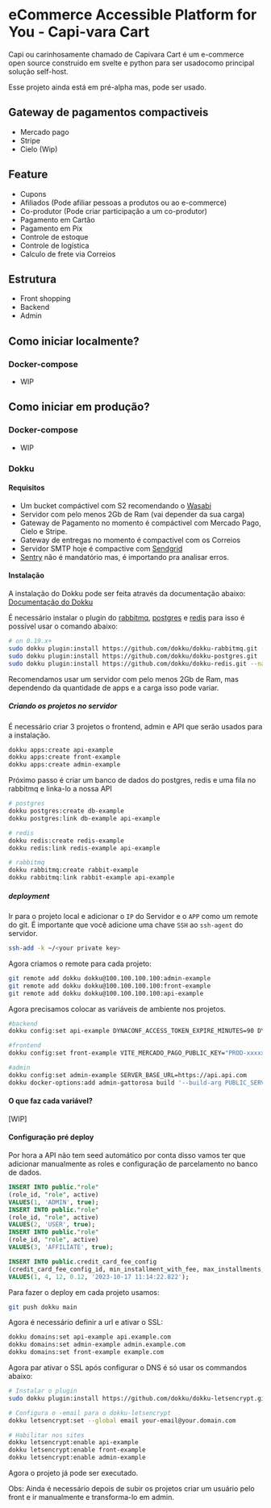 # eCommerce Accessible Platform for You - Capi-vara Cart

Capi ou carinhosamente chamado de Capivara Cart é um e-commerce open source construido em svelte e python para ser usadocomo principal solução self-host.

Esse projeto ainda está em pré-alpha mas, pode ser usado.

## Gateway de pagamentos compactiveis
- Mercado pago
- Stripe
- Cielo (Wip)

## Feature
- Cupons
- Afiliados (Pode afiliar pessoas a produtos ou ao e-commerce)
- Co-produtor (Pode criar participação a um co-produtor)
- Pagamento em Cartão
- Pagamento em Pix
- Controle de estoque
- Controle de logística
- Calculo de frete via Correios


## Estrutura
- Front shopping
- Backend
- Admin

## Como iniciar localmente?

### Docker-compose
- WIP

## Como iniciar em produção?

### Docker-compose
- WIP

### Dokku

#### Requisitos
- Um bucket compáctivel com S2 recomendando o [Wasabi](https://wasabi.com/)
- Servidor com pelo menos 2Gb de Ram (vai depender da sua carga)
- Gateway de Pagamento no momento é compáctivel com Mercado Pago, Cielo e Stripe.
- Gateway de entregas no momento é compactivel com os Correios
- Servidor SMTP hoje é compactive com [Sendgrid](https://sendgrid.com/en-us)
- [Sentry](https://sentry.io) não é mandatório mas, é importando pra analisar erros.
#### Instalação

A instalação do Dokku pode ser feita através da documentação abaixo:
[Documentação do Dokku](https://dokku.com/docs/getting-started/installation/#1-install-dokku)

É necessário instalar o plugin do [rabbitmq](https://github.com/dokku/dokku-rabbitmq), [postgres](https://dokku.com/docs/deployment/application-deployment/) e [redis](https://github.com/dokku/dokku-redis) para isso é possível usar o comando abaixo:

```bash
# on 0.19.x+
sudo dokku plugin:install https://github.com/dokku/dokku-rabbitmq.git --name rabbitmq
sudo dokku plugin:install https://github.com/dokku/dokku-postgres.git
sudo dokku plugin:install https://github.com/dokku/dokku-redis.git --name redis
```

Recomendamos usar um servidor com pelo menos 2Gb de Ram, mas dependendo da quantidade de apps e a carga isso pode variar.

##### Criando os projetos no servidor

É necessário criar 3 projetos o frontend, admin e API que serão usados para a instalação.
```bash
dokku apps:create api-example
dokku apps:create front-example
dokku apps:create admin-example
```

Próximo passo é criar um banco de dados do postgres, redis e uma fila no rabbitmq e linka-lo a nossa API
```bash
# postgres
dokku postgres:create db-example
dokku postgres:link db-example api-example

# redis
dokku redis:create redis-example
dokku redis:link redis-example api-example

# rabbitmq
dokku rabbitmq:create rabbit-example
dokku rabbitmq:link rabbit-example api-example
```

##### deployment
Ir para o projeto local e adicionar o `IP` do Servidor e o `APP` como um remote do git. É importante que você adicione uma chave `SSH` ao `ssh-agent` do servidor.

```bash
ssh-add -k ~/<your private key>
```

Agora criamos o remote para cada projeto:

```bash
git remote add dokku dokku@100.100.100.100:admin-example
git remote add dokku dokku@100.100.100.100:front-example
git remote add dokku dokku@100.100.100.100:api-example
```

Agora precisamos colocar as variáveis de ambiente nos projetos.

```bash
#backend
dokku config:set api-example DYNACONF_ACCESS_TOKEN_EXPIRE_MINUTES=90 DYNACONF_ADMIN_URL=https://demo.admin.example.com DYNACONF_API_MAIL_URL=https://testapi.com/ DYNACONF_AWS_ACCESS_KEY_ID="xxxxxxx" DYNACONF_AWS_SECRET_ACCESS_KEY="xxxxxx" DYNACONF_BROKER_URL=amqp://example:xxxxxx@dokku-rabbitmq-staging:5672/example DYNACONF_BUCKET_NAME=cdn.example.com DYNACONF_COMPANY=Capivara DYNACONF_CORREIOSBR_API_SECRET="xxxxxxx" DYNACONF_CORREIOSBR_CEP_ORIGIN=1000000 DYNACONF_CORREIOSBR_PASS=usercorreios DYNACONF_CORREIOSBR_POSTAL_CART=000011111 DYNACONF_CORREIOSBR_USER="111111gr." DYNACONF_DATABASE_URI=postgresql+psycopg://postgres:xxxxx@dokku-postgres-example:5432/example DYNACONF_DATABASE_URL=postgresql+psycopg://postgres:xxxxx@dokku-postgres-example:5432/example DYNACONF_EMAIL_FROM=contact@jonatasoliveira.dev DYNACONF_ENDPOINT_UPLOAD_CLIENT=https://s3.us-east-2.wasabisys.com/ DYNACONF_ENDPOINT_UPLOAD_REGION=us-east-2 DYNACONF_ENVIRONMENT=production DYNACONF_FILE_UPLOAD_CLIENT=WASABI DYNACONF_FILE_UPLOAD_PATH=https://cdn.example.com/ DYNACONF_FRONTEND_URL=https://demo.capicart.com DYNACONF_FRONTEND_URLS=https://demo.capicart.com DYNACONF_GATEWAY_API=API_KEY DYNACONF_GATEWAY_CRYP=CRYP_KEY DYNACONF_MERCADO_PAGO_ACCESS_TOKEN=PROD-xxx-xxxx-xxx-xxxx DYNACONF_MERCADO_PAGO_PUBLIC_KEY=PROD-xxxxx-xxx-xx-xx-xxxx DYNACONF_MERCADO_PAGO_URL=https://api.mercadopago.com DYNACONF_PAYMENT_GATEWAY_URL=URL_GATEWAY DYNACONF_REDIS_DB=0 DYNACONF_REDIS_URL=redis://:xxxxx@dokku-redis-example:6379 DYNACONF_RESULT_BACKEND=rpc:// DYNACONF_SENDGRID_API_KEY="SG.xxx.xxxw-xxxxx" DYNACONF_SETRY_DSN=https://xxxx@o11111eee.ingest.sentry.io/ss12333 DYNACONF_STRIPE_API_KEY="pk_xxxxxxxl" DYNACONF_STRIPE_SECRET_KEY="sk_xxxxxxxxxx"

#frontend
dokku config:set front-example VITE_MERCADO_PAGO_PUBLIC_KEY="PROD-xxxxx-xxx-xxx-xxxx-xxxx" VITE_MERCADO_PAGO_ACCESS_TOKEN="PROD-xxxxx-xxxx-xxxx-xxxxxx" VITE_SERVER_BASE_URL=https://demo.api.capicart.com/docs WHATSAPP_NUMBER="+5511123456789" URL_LOGO="https://site.com/logo.svg" RECAPTCHA_KEY="xxxx" RECAPTCHA_SECRET_KEY="xxxxx" SENTRY_DSN="xxx" SENTRY_ENV="production" ALT_LOGO="logo" GTAG_ID="xxxxx"

#admin
dokku config:set admin-example SERVER_BASE_URL=https://api.api.com
dokku docker-options:add admin-gattorosa build '--build-arg PUBLIC_SERVER_BASE_URL'
```

#### O que faz cada variável?
[WIP]


#### Configuração pré deploy
Por hora a API não tem seed automático por conta disso vamos ter que adicionar manualmente as roles e configuração de parcelamento no banco de dados.


```sql
INSERT INTO public."role"
(role_id, "role", active)
VALUES(1, 'ADMIN', true);
INSERT INTO public."role"
(role_id, "role", active)
VALUES(2, 'USER', true);
INSERT INTO public."role"
(role_id, "role", active)
VALUES(3, 'AFFILIATE', true);

INSERT INTO public.credit_card_fee_config
(credit_card_fee_config_id, min_installment_with_fee, max_installments, fee, active_date)
VALUES(1, 4, 12, 0.12, '2023-10-17 11:14:22.822');
```

Para fazer o deploy em cada projeto usamos:

```bash
git push dokku main
```

Agora é necessário definir a url e ativar o SSL:


```bash
dokku domains:set api-example api.example.com
dokku domains:set admin-example admin.example.com
dokku domains:set front-example example.com
```

Agora par ativar o SSL após configurar o DNS é só usar os commandos abaixo:

```bash
# Instalar o plugin
sudo dokku plugin:install https://github.com/dokku/dokku-letsencrypt.github

# Configura o -email para o dokku-letsencrypt
dokku letsencrypt:set --global email your-email@your.domain.com

# Habilitar nos sites
dokku letsencrypt:enable api-example
dokku letsencrypt:enable front-example
dokku letsencrypt:enable admin-example
```

Agora o projeto já pode ser executado.


Obs: Ainda é necessário depois de subir os projetos criar um usuário pelo front e ir manualmente e transforma-lo em admin.
